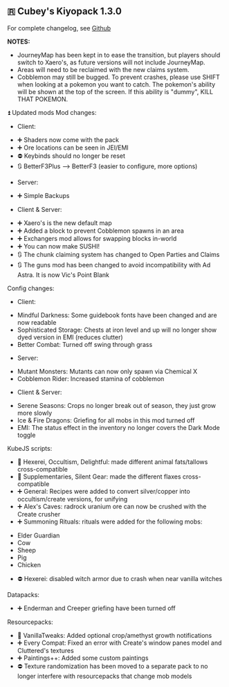 ## 🇷 Cubey's Kiyopack 1.3.0
For complete changelog, see [Github](https://github.com/hexagonelle/cubeys_kiyopack/blob/35b025cb1488dd99623f2a90fa18d3dbaa8559aa/Changelog/changelog%20-%201.3.0.md)

**NOTES:**
- JourneyMap has been kept in to ease the transition, but players should switch to Xaero's, as future versions will not include JourneyMap.
- Areas will need to be reclaimed with the new claims system.
- Cobblemon may still be bugged. To prevent crashes, please use SHIFT when looking at a pokemon you want to catch. The pokemon's ability will be shown at the top of the screen. If this ability is "dummy", KILL THAT POKEMON.

⏫ Updated mods
Mod changes:
- Client:
 * ➕ Shaders now come with the pack
 * ➕ Ore locations can be seen in JEI/EMI
 * ⛔ Keybinds should no longer be reset
 * 🔃 BetterF3Plus --> BetterF3 (easier to configure, more options)

- Server:
 * ➕ Simple Backups

- Client & Server:
 * ➕ Xaero's is the new default map
 * ➕ Added a block to prevent Cobblemon spawns in an area
 * ➕ Exchangers mod allows for swapping blocks in-world
 * ➕ You can now make SUSHI!
 * 🔃 The chunk claiming system has changed to Open Parties and Claims
 * 🔃 The guns mod has been changed to avoid incompatibility with Ad Astra. It is now Vic's Point Blank

Config changes:
- Client:
 * Mindful Darkness: Some guidebook fonts have been changed and are now readable
 * Sophisticated Storage: Chests at iron level and up will no longer show dyed version in EMI (reduces clutter)
 * Better Combat: Turned off swing through grass

- Server:
 * Mutant Monsters: Mutants can now only spawn via Chemical X
 * Cobblemon Rider: Increased stamina of cobblemon

- Client & Server:
 * Serene Seasons: Crops no longer break out of season, they just grow more slowly
 * Ice & Fire Dragons: Griefing for all mobs in this mod turned off
 * EMI: The status effect in the inventory no longer covers the Dark Mode toggle

KubeJS scripts:
 * 📄 Hexerei, Occultism, Delightful: made different animal fats/tallows cross-compatible
 * 📄 Supplementaries, Silent Gear: made the different flaxes cross-compatible
 * ➕ General: Recipes were added to convert silver/copper into occultism/create versions, for unifying
 * ➕ Alex's Caves: radrock uranium ore can now be crushed with the Create crusher
 * ➕ Summoning Rituals: rituals were added for the following mobs:
  - Elder Guardian
  - Cow
  - Sheep
  - Pig
  - Chicken
 * ⛔ Hexerei: disabled witch armor due to crash when near vanilla witches

Datapacks:
- ➕ Enderman and Creeper griefing have been turned off

Resourcepacks:
- 📄 VanillaTweaks: Added optional crop/amethyst growth notifications
- ➕ Every Compat: Fixed an error with Create's window panes model and Cluttered's textures
- ➕ Paintings++: Added some custom paintings
- ⛔ Texture randomization has been moved to a separate pack to no longer interfere with resourcepacks that change mob models
